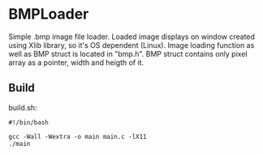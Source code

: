 # BMPLoader

Simple .bmp image file loader. Loaded image displays on window created using Xlib library, so it's OS dependent (Linux).
Image loading function as well as BMP struct is located in "bmp.h". BMP struct contains only pixel array as a pointer, width and heigth of it.

## Build
build.sh:
```
#!/bin/bash

gcc -Wall -Wextra -o main main.c -lX11
./main
```
